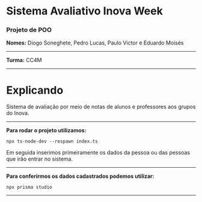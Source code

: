 # Sistema Avaliativo Inova Week

### Projeto de POO 

**Nomes:** Diogo Soneghete, Pedro Lucas, Paulo Victor e Eduardo Moisés
***
**Turma:** CC4M
***

# Explicando

Sistema de avaliação por meio de notas de alunos e professores aos grupos do Inova.
***
**Para rodar o projeto utilizamos:**
```
npx ts-node-dev --respawn index.ts
```
Em seguida inserimos primeiramente os dados da pessoa ou das pessoas que irão entrar no sistema.
***
**Para conferirmos os dados cadastrados podemos utilizar:**
```
npx prisma studio
```
***

